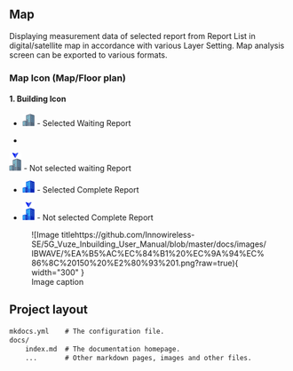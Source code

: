 
## Map

Displaying measurement data of selected report from Report List in digital/satellite map in accordance with various Layer Setting. Map analysis screen can be exported to various formats.

### Map Icon (Map/Floor plan)

#### 1. Building Icon

- <p align="left">
  <img src="https://github.com/Innowireless-SE/5G_Vuze_Inbuilding_User_Manual/blob/master/docs/images/IBWAVE/Building1.png?raw=true">  - Selected Waiting Report
</p>

 - <p align="left">
  <img src="https://github.com/Innowireless-SE/5G_Vuze_Inbuilding_User_Manual/blob/master/docs/images/IBWAVE/Building2.png?raw=true">  - Not selected waiting Report 
</p>

- <p align="left">
  <img src="https://github.com/Innowireless-SE/5G_Vuze_Inbuilding_User_Manual/blob/master/docs/images/IBWAVE/Building3.png?raw=true">  - Selected Complete Report
</p>

- <p align="left">
  <img src="https://github.com/Innowireless-SE/5G_Vuze_Inbuilding_User_Manual/blob/master/docs/images/IBWAVE/Building4.png?raw=true">  - Not selected Complete Report
</p>



<figure markdown="span">
  ![Image titlehttps://github.com/Innowireless-SE/5G_Vuze_Inbuilding_User_Manual/blob/master/docs/images/IBWAVE/%EA%B5%AC%EC%84%B1%20%EC%9A%94%EC%86%8C%20150%20%E2%80%93%201.png?raw=true){ width="300" }
  <figcaption>Image caption</figcaption>
</figure>



## Project layout

    mkdocs.yml    # The configuration file.
    docs/
        index.md  # The documentation homepage.
        ...       # Other markdown pages, images and other files.
